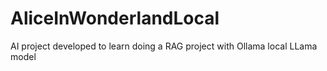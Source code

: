 # AliceInWonderlandLocal
AI project developed to learn doing a RAG project with Ollama local LLama model

